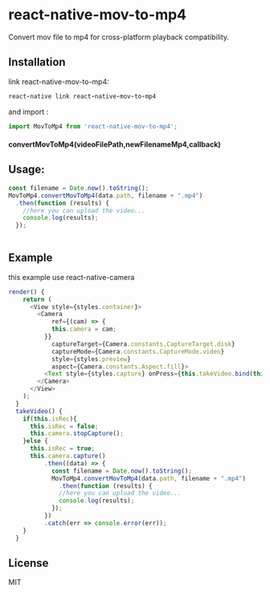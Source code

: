 # react-native-mov-to-mp4

Convert mov file to mp4 for cross-platform playback compatibility.

## Installation

link react-native-mov-to-mp4:
```ruby
react-native link react-native-mov-to-mp4
```

and import :
```javascript
import MovToMp4 from 'react-native-mov-to-mp4';
```

#### convertMovToMp4(videoFilePath,newFilenameMp4,callback)

## Usage:
```javascript
const filename = Date.now().toString();
MovToMp4.convertMovToMp4(data.path, filename + ".mp4")
  .then(function (results) {
    //here you can upload the video...
    console.log(results);
  });
          
  ```
## Example
this example use react-native-camera
```javascript
render() {
    return (
      <View style={styles.container}>
        <Camera
            ref={(cam) => {
            this.camera = cam;
          }}
            captureTarget={Camera.constants.CaptureTarget.disk}
            captureMode={Camera.constants.CaptureMode.video}
            style={styles.preview}
            aspect={Camera.constants.Aspect.fill}>
          <Text style={styles.capture} onPress={this.takeVideo.bind(this)}>[CAPTURE]</Text>
        </Camera>
      </View>
    );
  }
  takeVideo() {
    if(this.isRec){
      this.isRec = false;
      this.camera.stopCapture();
    }else {
      this.isRec = true;
      this.camera.capture()
          .then((data) => {
            const filename = Date.now().toString();
            MovToMp4.convertMovToMp4(data.path, filename + ".mp4")
              .then(function (results) {
              //here you can upload the video...
              console.log(results);
            });
          })
          .catch(err => console.error(err));
    }
  }
  ```

## License

MIT
